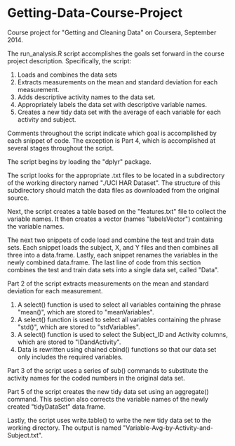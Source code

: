 Getting-Data-Course-Project
===========================

Course project for "Getting and Cleaning Data" on Coursera, September 2014.


The run_analysis.R script accomplishes the goals set forward in the course project description.
Specifically, the script:

1. Loads and combines the data sets
2. Extracts measurements on the mean and standard deviation for each measurement.
3. Adds descriptive activity names to the data set.
4. Appropriately labels the data set with descriptive variable names.
5. Creates a new tidy data set with the average of each variable for each activity and subject.

Comments throughout the script indicate which goal is accomplished by each snippet of code. The
exception is Part 4, which is accomplished at several stages throughout the script.

The script begins by loading the "dplyr" package.

The script looks for the appropriate .txt files to be located in a subdirectory of the working
directory named "./UCI HAR Dataset". The structure of this subdirectory should match the data files
as downloaded from the original source.

Next, the script creates a table based on the "features.txt" file to collect the variable names.
It then creates a vector (names "labelsVector") containing the variable names.

The next two snippets of code load and combine the test and train data sets. Each snippet loads
the subject, X, and Y files and then combines all three into a data.frame. Lastly, each snippet 
renames the variables in the newly combined data.frame. The last line of code from this section
combines the test and train data sets into a single data set, called "Data".

Part 2 of the script extracts measurements on the mean and standard deviation for each measurement.

1. A select() function is used to select all variables containing the phrase "mean()", which are stored
to "meanVariables".
2. A select() function is used to select all variables containing the phrase "std()", which are stored
to "stdVariables".
3. A select() function is used to select the Subject_ID and Activity columns, which are stored to
"IDandActivity".
4. Data is rewritten using chained cbind() functions so that our data set only includes the required
variables.

Part 3 of the script uses a series of sub() commands to substitute the activity names for the coded
numbers in the original data set.

Part 5 of the script creates the new tidy data set using an aggregate() command. This section also
corrects the variable names of the newly created "tidyDataSet" data.frame.

Lastly, the script uses write.table() to write the new tidy data set to the working directory. The
output is named "Variable-Avg-by-Activity-and-Subject.txt".
